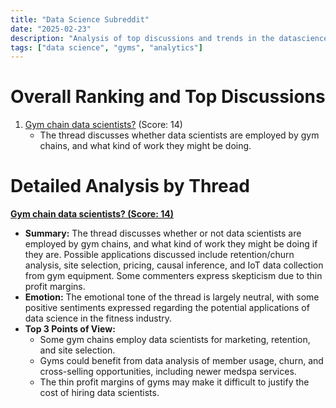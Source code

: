 ```yaml
---
title: "Data Science Subreddit"
date: "2025-02-23"
description: "Analysis of top discussions and trends in the datascience subreddit"
tags: ["data science", "gyms", "analytics"]
---
```


# Overall Ranking and Top Discussions
1. [Gym chain data scientists?](https://www.reddit.com/r/datascience/comments/1iwemoj/gym_chain_data_scientists/) (Score: 14)
    * The thread discusses whether data scientists are employed by gym chains, and what kind of work they might be doing.

# Detailed Analysis by Thread
**[Gym chain data scientists? (Score: 14)](https://www.reddit.com/r/datascience/comments/1iwemoj/gym_chain_data_scientists/)**
*  **Summary:**  The thread discusses whether or not data scientists are employed by gym chains, and what kind of work they might be doing if they are. Possible applications discussed include retention/churn analysis, site selection, pricing, causal inference, and IoT data collection from gym equipment. Some commenters express skepticism due to thin profit margins.
*  **Emotion:** The emotional tone of the thread is largely neutral, with some positive sentiments expressed regarding the potential applications of data science in the fitness industry.
*  **Top 3 Points of View:**
    *   Some gym chains employ data scientists for marketing, retention, and site selection.
    *   Gyms could benefit from data analysis of member usage, churn, and cross-selling opportunities, including newer medspa services.
    *   The thin profit margins of gyms may make it difficult to justify the cost of hiring data scientists.
